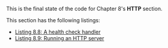 
This is the final state of the code for Chapter 8's **HTTP** section.

This section has the following listings:

- [Listing 8.8: A health check handler](../../all-listings/08-structuring-packages-and-services/08-a-health-check-handler.md)
- [Listing 8.9: Running an HTTP server](../../all-listings/08-structuring-packages-and-services/09-running-an-http-server.md)
